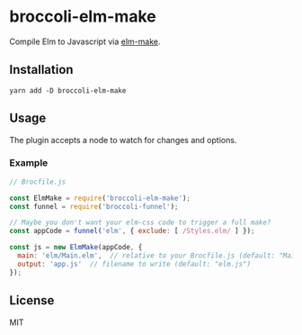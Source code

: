 # broccoli-elm-make

Compile Elm to Javascript via [elm-make](https://github.com/elm-lang/elm-make).


## Installation

```
yarn add -D broccoli-elm-make
```


## Usage

The plugin accepts a node to watch for changes and options.


### Example

```js
// Brocfile.js

const ElmMake = require('broccoli-elm-make');
const funnel = require('broccoli-funnel');

// Maybe you don't want your elm-css code to trigger a full make?
const appCode = funnel('elm', { exclude: [ /Styles.elm/ ] });

const js = new ElmMake(appCode, {
  main: 'elm/Main.elm',  // relative to your Brocfile.js (default: "Main.elm")
  output: 'app.js'  // filename to write (default: "elm.js")
});
```


## License

MIT

